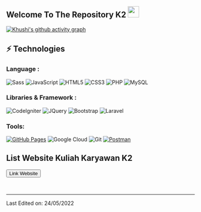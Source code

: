 ## Welcome To The Repository K2 <img src="https://raw.githubusercontent.com/aemmadi/aemmadi/master/wave.gif" width="30px">





[![Khushi's github activity graph](https://activity-graph.herokuapp.com/graph?username=kuliahkaryawank2&theme=xcode)](https://git.io/kuliahkaryawank2)

## ⚡ Technologies

### Language :

![Sass](https://img.shields.io/badge/-Sass-E34A86?style=flat-square&logo=sass)
![JavaScript](https://img.shields.io/badge/-JavaScript-black?style=flat-square&logo=javascript)
![HTML5](https://img.shields.io/badge/-HTML5-E34F26?style=flat-square&logo=html5&logoColor=white)
![CSS3](https://img.shields.io/badge/-CSS3-1572B6?style=flat-square&logo=css3)
![PHP](https://img.shields.io/badge/-PHP-ffffff?style=flat-square&logo=php)
![MySQL](https://img.shields.io/badge/-MySQL-blue?style=flat-square&logo=mariadb)
### Libraries & Framework :
![CodeIgniter](https://img.shields.io/badge/-CodeIgniter-white?style=flat-square&logo=codeigniter)
![JQuery](https://img.shields.io/badge/-JQuery-black?style=flat-square&logo=jquery)
![Bootstrap](https://img.shields.io/badge/-Bootstrap-563D7C?style=flat-square&logo=bootstrap)
![Laravel](https://img.shields.io/badge/-Laravel-white?style=flat-square&logo=laravel)

### Tools:

<a href="#"><img alt="GitHub Pages" src="https://img.shields.io/badge/GitHub%20Pages-%23327FC7.svg?logo=github&logoColor=white"></a> 
![Google Cloud](https://img.shields.io/badge/Google%20Cloud-black?style=flat-square&logo=google-cloud)
![Git](https://img.shields.io/badge/-Git-black?style=flat-square&logo=git)
<a href="#"><img alt="Postman" src="https://img.shields.io/badge/Postman-FF6C37?logo=postman&logoColor=white"></a>

## List Website Kuliah Karyawan K2

<a href="https://kuliahkaryawank2.github.io/kuliahkaryawanK2/"><button>Link Website</button></a>

<br>


-----


Last Edited on: 24/05/2022
